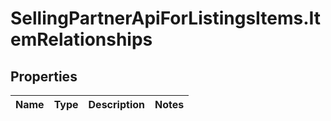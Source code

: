# SellingPartnerApiForListingsItems.ItemRelationships

## Properties
Name | Type | Description | Notes
------------ | ------------- | ------------- | -------------


